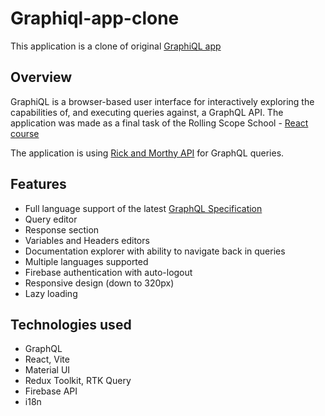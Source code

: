 # Graphiql-app-clone

This application is a clone of original [GraphiQL app](https://github.com/graphql/graphiql)

## Overview

GraphiQL is a browser-based user interface for interactively exploring the capabilities of, and executing queries against, a GraphQL API.
The application was made as a final task of the Rolling Scope School - [React course](https://rs.school/react/)

The application is using [Rick and Morthy API](https://rickandmortyapi.com/documentation/) for GraphQL queries.

## Features

- Full language support of the latest
  [GraphQL Specification](https://spec.graphql.org/draft/#sec-Language)
- Query editor
- Response section
- Variables and Headers editors
- Documentation explorer with ability to navigate back in queries
- Multiple languages supported
- Firebase authentication with auto-logout
- Responsive design (down to 320px)
- Lazy loading

## Technologies used

- GraphQL
- React, Vite
- Material UI
- Redux Toolkit, RTK Query
- Firebase API
- i18n
